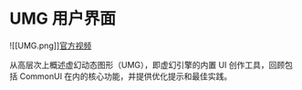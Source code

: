# UMG 用户界面

![[UMG.png]][官方视频](https://dev.epicgames.com/community/learning/tutorials/zrVZ/unreal-engine-begin-play-umg?source=0w)

从高层次上概述虚幻动态图形（UMG），即虚幻引擎的内置 UI 创作工具，回顾包括 CommonUI 在内的核心功能，并提供优化提示和最佳实践。
